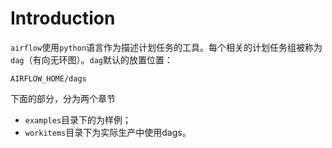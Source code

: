 # Introduction

``airflow``使用``python``语言作为描述计划任务的工具。每个相关的计划任务组被称为``dag``（有向无环图）。``dag``默认的放置位置：

```
AIRFLOW_HOME/dags
```

下面的部分，分为两个章节

* ``examples``目录下的为样例；
* ``workitems``目录下为实际生产中使用dags。